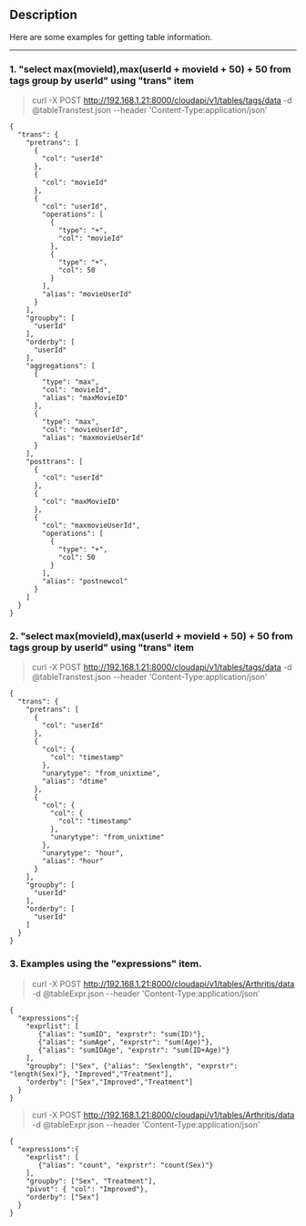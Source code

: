 
Description
-----------
Here are some examples for getting table information.

-----------
### 1. "select max(movieId),max(userId + movieId + 50) + 50 from tags group by userId" using "trans" item
> curl -X POST http://192.168.1.21:8000/cloudapi/v1/tables/tags/data -d @tableTranstest.json --header 'Content-Type:application/json'
```
{
  "trans": {
    "pretrans": [
      {
        "col": "userId"
      },
      {
        "col": "movieId"
      },
      {
        "col": "userId",
        "operations": [
          {
            "type": "+",
            "col": "movieId"
          },
          {
            "type": "+",
            "col": 50
          }
        ],
        "alias": "movieUserId"
      }
    ],
    "groupby": [
      "userId"
    ],
    "orderby": [
      "userId"
    ],
    "aggregations": [
      {
        "type": "max",
        "col": "movieId",
        "alias": "maxMovieID"
      },
      {
        "type": "max",
        "col": "movieUserId",
        "alias": "maxmovieUserId"
      }
    ],
    "posttrans": [
      {
        "col": "userId"
      },
      {
        "col": "maxMovieID"
      },
      {
        "col": "maxmovieUserId",
        "operations": [
          {
            "type": "+",
            "col": 50
          }
        ],
        "alias": "postnewcol"
      }
    ]
  }
}
```
### 2. "select max(movieId),max(userId + movieId + 50) + 50 from tags group by userId" using "trans" item
> curl -X POST http://192.168.1.21:8000/cloudapi/v1/tables/tags/data -d @tableTranstest.json --header 'Content-Type:application/json'
```
{
  "trans": {
    "pretrans": [
      {
        "col": "userId"
      },
      {
        "col": {
          "col": "timestamp"
        },
        "unarytype": "from_unixtime",
        "alias": "dtime"
      },
      {
        "col": {
          "col": {
            "col": "timestamp"
          },
          "unarytype": "from_unixtime"
        },
        "unarytype": "hour",
        "alias": "hour"
      }
    ],
    "groupby": [
      "userId"
    ],
    "orderby": [
      "userId"
    ]
  }
}
```
### 3. Examples using the "expressions" item.
> curl -X POST http://192.168.1.21:8000/cloudapi/v1/tables/Arthritis/data -d @tableExpr.json --header 'Content-Type:application/json'
```
{
  "expressions":{
    "exprlist": [
       {"alias": "sumID", "exprstr": "sum(ID)"},
       {"alias": "sumAge", "exprstr": "sum(Age)"},
       {"alias": "sumIDAge", "exprstr": "sum(ID+Age)"}
    ],
    "groupby": ["Sex", {"alias": "Sexlength", "exprstr": "length(Sex)"}, "Improved","Treatment"],
    "orderby": ["Sex","Improved","Treatment"]
  }
}
```

> curl -X POST http://192.168.1.21:8000/cloudapi/v1/tables/Arthritis/data -d @tableExpr.json --header 'Content-Type:application/json'
```
{
  "expressions":{
    "exprlist": [
       {"alias": "count", "exprstr": "count(Sex)"}
    ],
    "groupby": ["Sex", "Treatment"],
    "pivot": { "col": "Improved"},
    "orderby": ["Sex"]
  }
}
```
